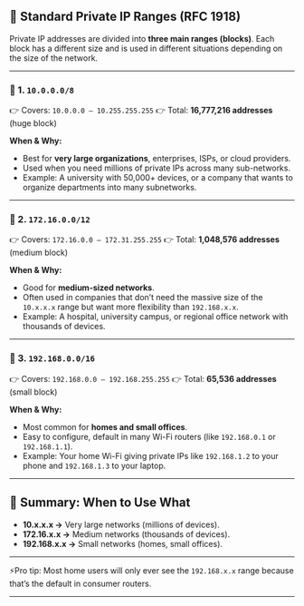 

## 📌 Standard Private IP Ranges (RFC 1918)

Private IP addresses are divided into **three main ranges (blocks)**. Each block has a different size and is used in different situations depending on the size of the network.

---

### 🔹 1. `10.0.0.0/8`

👉 Covers: `10.0.0.0 – 10.255.255.255`
👉 Total: **16,777,216 addresses** (huge block)

**When & Why:**

* Best for **very large organizations**, enterprises, ISPs, or cloud providers.
* Used when you need millions of private IPs across many sub-networks.
* Example: A university with 50,000+ devices, or a company that wants to organize departments into many subnetworks.

---

### 🔹 2. `172.16.0.0/12`

👉 Covers: `172.16.0.0 – 172.31.255.255`
👉 Total: **1,048,576 addresses** (medium block)

**When & Why:**

* Good for **medium-sized networks**.
* Often used in companies that don’t need the massive size of the `10.x.x.x` range but want more flexibility than `192.168.x.x`.
* Example: A hospital, university campus, or regional office network with thousands of devices.

---

### 🔹 3. `192.168.0.0/16`

👉 Covers: `192.168.0.0 – 192.168.255.255`
👉 Total: **65,536 addresses** (small block)

**When & Why:**

* Most common for **homes and small offices**.
* Easy to configure, default in many Wi-Fi routers (like `192.168.0.1` or `192.168.1.1`).
* Example: Your home Wi-Fi giving private IPs like `192.168.1.2` to your phone and `192.168.1.3` to your laptop.

---

## 🎯 Summary: When to Use What

* **10.x.x.x →** Very large networks (millions of devices).
* **172.16.x.x →** Medium networks (thousands of devices).
* **192.168.x.x →** Small networks (homes, small offices).

---

⚡Pro tip: Most home users will only ever see the `192.168.x.x` range because that’s the default in consumer routers.

---